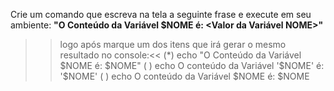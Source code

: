 Crie um comando que escreva na tela a seguinte frase e execute em seu ambiente: 
<b>"O Conteúdo da Variável $NOME é: <Valor da Variável NOME>"</b>


>>logo após marque um dos itens que irá gerar o mesmo resultado no console:<<
(*) echo "O Conteúdo da Variável \$NOME é: $NOME"
( ) echo O conteúdo da Variável '$NOME' é: '$NOME'
( ) echo O conteúdo da Variável $NOME é: \$NOME
